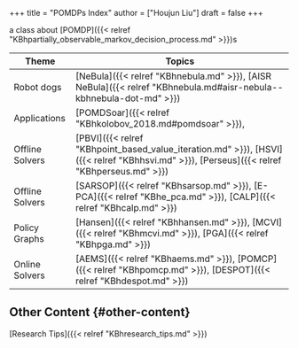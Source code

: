 +++
title = "POMDPs Index"
author = ["Houjun Liu"]
draft = false
+++

a class about [POMDP]({{< relref "KBhpartially_observable_markov_decision_process.md" >}})s

| Theme           | Topics                                                                                                                                     |
|-----------------|--------------------------------------------------------------------------------------------------------------------------------------------|
| Robot dogs      | [NeBula]({{< relref "KBhnebula.md" >}}), [AISR NeBula]({{< relref "KBhnebula.md#aisr-nebula--kbhnebula-dot-md" >}})                        |
| Applications    | [POMDSoar]({{< relref "KBhkolobov_2018.md#pomdsoar" >}}),                                                                                  |
| Offline Solvers | [PBVI]({{< relref "KBhpoint_based_value_iteration.md" >}}), [HSVI]({{< relref "KBhhsvi.md" >}}), [Perseus]({{< relref "KBhperseus.md" >}}) |
| Offline Solvers | [SARSOP]({{< relref "KBhsarsop.md" >}}), [E-PCA]({{< relref "KBhe_pca.md" >}}), [CALP]({{< relref "KBhcalp.md" >}})                        |
| Policy Graphs   | [Hansen]({{< relref "KBhhansen.md" >}}), [MCVI]({{< relref "KBhmcvi.md" >}}), [PGA]({{< relref "KBhpga.md" >}})                            |
| Online Solvers  | [AEMS]({{< relref "KBhaems.md" >}}), [POMCP]({{< relref "KBhpomcp.md" >}}), [DESPOT]({{< relref "KBhdespot.md" >}})                        |


## Other Content {#other-content}

[Research Tips]({{< relref "KBhresearch_tips.md" >}})
